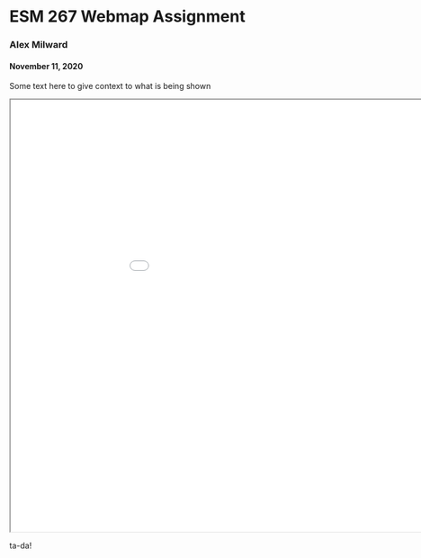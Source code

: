ESM 267 Webmap Assignment
=========================
### Alex Milward
#### November 11, 2020

Some text here to give context to what is being shown

<iframe src="assignment_2/index.html" width=1024 height=768></iframe>

ta-da!
